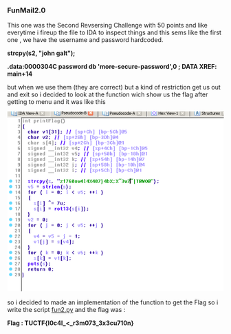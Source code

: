 ### FunMail2.0

This one was the Second Revsersing Challenge with 50 points
and like everytime i fireup the file to IDA to inspect things
and this sems like the first one , we have the username and password
hardcoded.


**strcpy(s2, "john galt");**

**.data:0000304C password        db 'more-secure-password',0 ; DATA XREF: main+14**

but when we use them (they are correct) but a kind of restriction get us out and exit
so i decided to look at the function wich show us the flag after getting to menu
and it was like this 

![alt text](printFlag.png)

so i decided to made an implementation of the function to get the Flag
so i write the script [fun2.py](fun2.py) and the flag was :

**Flag : TUCTF{l0c4l_<_r3m073_3x3cu710n}**
